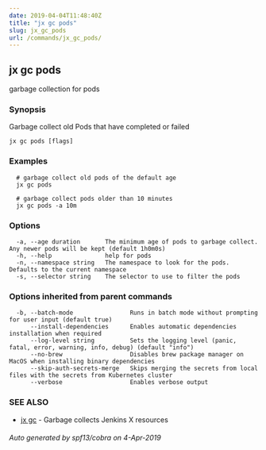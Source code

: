 ```yaml
---
date: 2019-04-04T11:48:40Z
title: "jx gc pods"
slug: jx_gc_pods
url: /commands/jx_gc_pods/
---
```

## jx gc pods

garbage collection for pods

### Synopsis

Garbage collect old Pods that have completed or failed

```
jx gc pods [flags]
```

### Examples

```
  # garbage collect old pods of the default age
  jx gc pods
  
  # garbage collect pods older than 10 minutes
  jx gc pods -a 10m
```

### Options

```
  -a, --age duration       The minimum age of pods to garbage collect. Any newer pods will be kept (default 1h0m0s)
  -h, --help               help for pods
  -n, --namespace string   The namespace to look for the pods. Defaults to the current namespace
  -s, --selector string    The selector to use to filter the pods
```

### Options inherited from parent commands

```
  -b, --batch-mode                Runs in batch mode without prompting for user input (default true)
      --install-dependencies      Enables automatic dependencies installation when required
      --log-level string          Sets the logging level (panic, fatal, error, warning, info, debug) (default "info")
      --no-brew                   Disables brew package manager on MacOS when installing binary dependencies
      --skip-auth-secrets-merge   Skips merging the secrets from local files with the secrets from Kubernetes cluster
      --verbose                   Enables verbose output
```

### SEE ALSO

* [jx gc](/commands/jx_gc/)	 - Garbage collects Jenkins X resources

###### Auto generated by spf13/cobra on 4-Apr-2019
